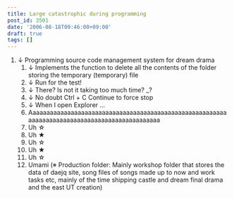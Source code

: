 ```yaml
---
title: Large catastrophic during programming
post_id: 3501
date: '2006-08-18T09:46:00+09:00'
draft: true
tags: []
---
```


1.  ↓ Programming source code management system for dream drama
    1.  ↓ Implements the function to delete all the contents of the folder storing the temporary (temporary) file
    2.  ↓ Run for the test!
    3.  ↓ There? Is not it taking too much time? _?
    4.  ↓ No doubt Ctrl + C Continue to force stop
    5.  ↓ When I open Explorer ...
    6.  Aaaaaaaaaaaaaaaaaaaaaaaaaaaaaaaaaaaaaaaaaaaaaaaaaaaaaaaaaaaaaaaaaaaaaaaaaaaaaaaaaaaaaaaaaaaaaaa
    7.  Uh ☆
    8.  Uh ★
    9.  Uh ☆
    10.  Uh ★
    11.  Uh ☆
    12.  Umami (※ Production folder: Mainly workshop folder that stores the data of daejq site, song files of songs made up to now and work tasks etc, mainly of the time shipping castle and dream final drama and the east UT creation)
